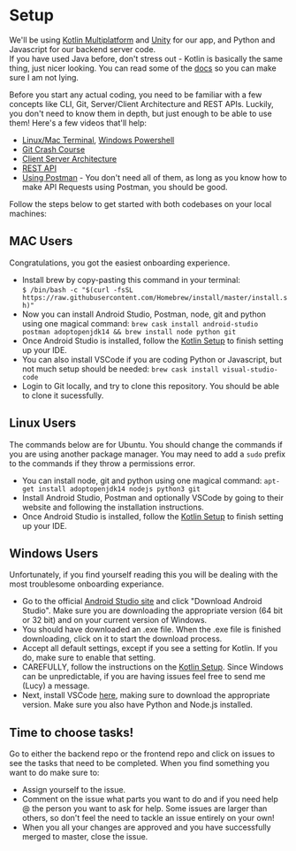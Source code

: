 # Setup 

We'll be using [Kotlin Multiplatform](https://kotlinlang.org/docs/reference/multiplatform.html) and [Unity](https://unity.com/) for our app, and Python and Javascript for our backend server code.  
If you have used Java before, don't stress out - Kotlin is basically the same thing, just nicer looking. You can read some of the [docs](https://kotlinlang.org/docs/reference/basic-syntax.html) so you can make sure I am not lying.      

Before you start any actual coding, you need to be familiar with a few concepts like CLI, Git, Server/Client Architecture and REST APIs. Luckily, you don't need to know them in depth, but just enough to be able to use them! Here's a few videos that'll help: 

- [Linux/Mac Terminal](https://www.youtube.com/watch?v=aKRYQsKR46I), [Windows Powershell](https://www.youtube.com/watch?v=j9wtAezZ9x0)
- [Git Crash Course](https://www.youtube.com/watch?v=SWYqp7iY_Tc)
- [Client Server Architecture](https://www.youtube.com/watch?v=h-n_gyyNly8)
- [REST API](https://www.youtube.com/watch?v=Q-BpqyOT3a8)
- [Using Postman](https://www.youtube.com/watch?v=juldrxDrSH0&list=PLhW3qG5bs-L-oT0GenwPLcJAPD_SiFK3C) - You don't need all of them, as long as you know how to make API Requests using Postman, you should be good. 

Follow the steps below to get started with both codebases on your local machines:  

## MAC Users

Congratulations, you got the easiest onboarding experience. 
- Install brew by copy-pasting this command in your terminal:  
`$ /bin/bash -c "$(curl -fsSL https://raw.githubusercontent.com/Homebrew/install/master/install.sh)" `
- Now you can install Android Studio, Postman, node, git and python using one magical command:
  `brew cask install android-studio postman adoptopenjdk14 && brew install node python git`
- Once Android Studio is installed, follow the [Kotlin Setup](https://kotlinlang.org/docs/mobile/setup.html) to finish setting up your IDE. 
- You can also install VSCode if you are coding Python or Javascript, but not much setup should be needed: `brew cask install visual-studio-code `
- Login to Git locally, and try to clone this repository. You should be able to clone it sucessfully. 

## Linux Users

The commands below are for Ubuntu. You should change the commands if you are using another package manager. You may need to add a `sudo` prefix to the commands if they throw a permissions error. 
- You can install node, git and python using one magical command:
  `apt-get install adoptopenjdk14 nodejs python3 git`
- Install Android Studio, Postman and optionally VSCode by going to their website and following the installation instructions. 
- Once Android Studio is installed, follow the [Kotlin Setup](https://kotlinlang.org/docs/mobile/setup.html) to finish setting up your IDE. 

## Windows Users 

Unfortunately, if you find yourself reading this you will be dealing with the most troublesome onboarding experiance. 
- Go to the official [Android Studio site](https://developer.android.com/studio) and click "Download Android Studio". Make sure you are downloading the appropriate version (64 bit or 32 bit) and on your current version of Windows. 
- You should have downloaded an .exe file. When the .exe file is finished downloading, click on it to start the download process. 
- Accept all default settings, except if you see a setting for Kotlin. If you do, make sure to enable that setting. 
- CAREFULLY, follow the instructions on the [Kotlin Setup](https://kotlinlang.org/docs/mobile/setup.html). Since Windows can be unpredictable, if you are having issues feel free to send me (Lucy) a message. 
- Next, install VSCode [here](https://code.visualstudio.com/download), making sure to download the appropriate version. Make sure you also have Python and Node.js installed. 

## Time to choose tasks! 

Go to either the backend repo or the frontend repo and click on issues to see the tasks that need to be completed. When you find something you want to do make sure to:
- Assign yourself to the issue.
- Comment on the issue what parts you want to do and if you need help @ the person you want to ask for help. Some issues are larger than others, so don't feel the need to tackle an issue entirely on your own!
- When you all your changes are approved and you have successfully merged to master, close the issue. 
